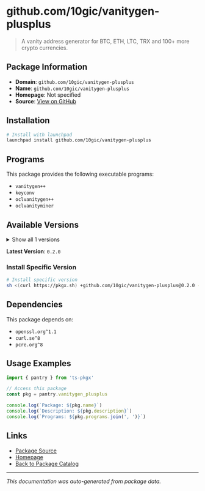 # github.com/10gic/vanitygen-plusplus

> A vanity address generator for BTC, ETH, LTC, TRX and 100+ more crypto currencies.

## Package Information

- **Domain**: `github.com/10gic/vanitygen-plusplus`
- **Name**: `github.com/10gic/vanitygen-plusplus`
- **Homepage**: Not specified
- **Source**: [View on GitHub](https://github.com/pkgxdev/pantry/tree/main/projects/github.com/10gic/vanitygen-plusplus/package.yml)

## Installation

```bash
# Install with launchpad
launchpad install github.com/10gic/vanitygen-plusplus
```

## Programs

This package provides the following executable programs:

- `vanitygen++`
- `keyconv`
- `oclvanitygen++`
- `oclvanityminer`

## Available Versions

<details>
<summary>Show all 1 versions</summary>

- `0.2.0`

</details>

**Latest Version**: `0.2.0`

### Install Specific Version

```bash
# Install specific version
sh <(curl https://pkgx.sh) +github.com/10gic/vanitygen-plusplus@0.2.0 -- $SHELL -i
```

## Dependencies

This package depends on:

- `openssl.org^1.1`
- `curl.se^8`
- `pcre.org^8`

## Usage Examples

```typescript
import { pantry } from 'ts-pkgx'

// Access this package
const pkg = pantry.vanitygen_plusplus

console.log(`Package: ${pkg.name}`)
console.log(`Description: ${pkg.description}`)
console.log(`Programs: ${pkg.programs.join(', ')}`)
```

## Links

- [Package Source](https://github.com/pkgxdev/pantry/tree/main/projects/github.com/10gic/vanitygen-plusplus/package.yml)
- [Homepage](#)
- [Back to Package Catalog](../package-catalog.md)

---

*This documentation was auto-generated from package data.*
